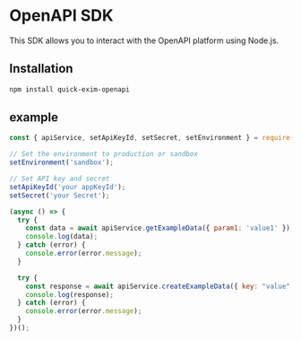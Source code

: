 # OpenAPI SDK

This SDK allows you to interact with the OpenAPI platform using Node.js.

## Installation

```bash
npm install quick-exim-openapi
```

## example
``` javascript
const { apiService, setApiKeyId, setSecret, setEnvironment } = require('quick-exim-openapi');

// Set the environment to production or sandbox
setEnvironment('sandbox');

// Set API key and secret
setApiKeyId('your appKeyId');
setSecret('your Secret');

(async () => {
  try {
    const data = await apiService.getExampleData({ param1: 'value1' });
    console.log(data);
  } catch (error) {
    console.error(error.message);
  }

  try {
    const response = await apiService.createExampleData({ key: "value" });
    console.log(response);
  } catch (error) {
    console.error(error.message);
  }
})();

```



